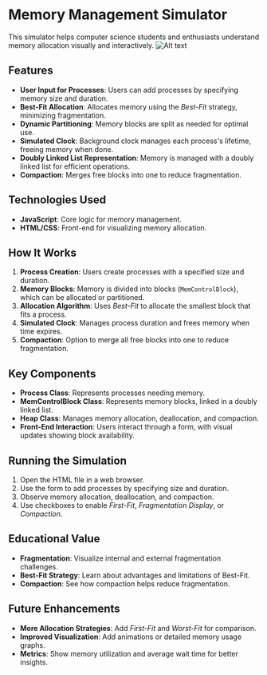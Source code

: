 # Memory Management Simulator

This simulator helps computer science students and enthusiasts understand memory allocation visually and interactively.
![Alt text](https://i.imgur.com/5CY5NB6.png)

## Features

- **User Input for Processes**: Users can add processes by specifying memory size and duration.
- **Best-Fit Allocation**: Allocates memory using the *Best-Fit* strategy, minimizing fragmentation.
- **Dynamic Partitioning**: Memory blocks are split as needed for optimal use.
- **Simulated Clock**: Background clock manages each process's lifetime, freeing memory when done.
- **Doubly Linked List Representation**: Memory is managed with a doubly linked list for efficient operations.
- **Compaction**: Merges free blocks into one to reduce fragmentation.

## Technologies Used

- **JavaScript**: Core logic for memory management.
- **HTML/CSS**: Front-end for visualizing memory allocation.

## How It Works

1. **Process Creation**: Users create processes with a specified size and duration.
2. **Memory Blocks**: Memory is divided into blocks (`MemControlBlock`), which can be allocated or partitioned.
3. **Allocation Algorithm**: Uses *Best-Fit* to allocate the smallest block that fits a process.
4. **Simulated Clock**: Manages process duration and frees memory when time expires.
5. **Compaction**: Option to merge all free blocks into one to reduce fragmentation.

## Key Components

- **Process Class**: Represents processes needing memory.
- **MemControlBlock Class**: Represents memory blocks, linked in a doubly linked list.
- **Heap Class**: Manages memory allocation, deallocation, and compaction.
- **Front-End Interaction**: Users interact through a form, with visual updates showing block availability.

## Running the Simulation

1. Open the HTML file in a web browser.
2. Use the form to add processes by specifying size and duration.
3. Observe memory allocation, deallocation, and compaction.
4. Use checkboxes to enable *First-Fit*, *Fragmentation Display*, or *Compaction*.

## Educational Value

- **Fragmentation**: Visualize internal and external fragmentation challenges.
- **Best-Fit Strategy**: Learn about advantages and limitations of Best-Fit.
- **Compaction**: See how compaction helps reduce fragmentation.

## Future Enhancements

- **More Allocation Strategies**: Add *First-Fit* and *Worst-Fit* for comparison.
- **Improved Visualization**: Add animations or detailed memory usage graphs.
- **Metrics**: Show memory utilization and average wait time for better insights.
